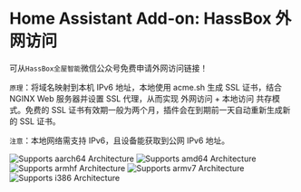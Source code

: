 # Home Assistant Add-on: HassBox 外网访问

可从`HassBox全屋智能`微信公众号免费申请外网访问链接！

`原理`：将域名映射到本机 IPv6 地址，本地使用 acme.sh 生成 SSL 证书，结合 NGINX Web 服务器并设置 SSL 代理，从而实现 外网访问 + 本地访问 共存模式。免费的 SSL 证书有效期一般为两个月，插件会在到期前一天自动重新生成新的 SSL 证书。

`注意`：本地网络需支持 IPv6，且设备能获取到公网 IPv6 地址。

![Supports aarch64 Architecture][aarch64-shield] ![Supports amd64 Architecture][amd64-shield] ![Supports armhf Architecture][armhf-shield] ![Supports armv7 Architecture][armv7-shield] ![Supports i386 Architecture][i386-shield]

[aarch64-shield]: https://img.shields.io/badge/aarch64-yes-green.svg
[amd64-shield]: https://img.shields.io/badge/amd64-yes-green.svg
[armhf-shield]: https://img.shields.io/badge/armhf-yes-green.svg
[armv7-shield]: https://img.shields.io/badge/armv7-yes-green.svg
[i386-shield]: https://img.shields.io/badge/i386-yes-green.svg
[discord]: https://discord.gg/c5DvZ4e

